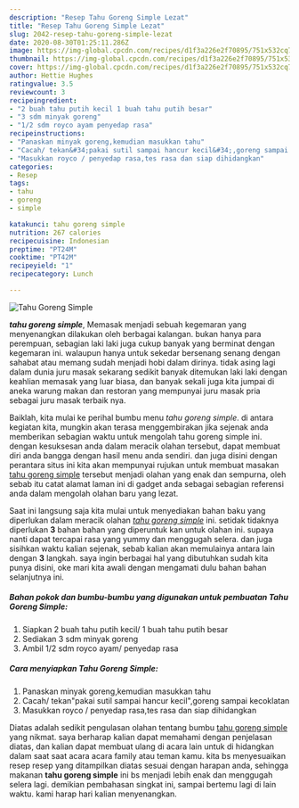 ```yaml
---
description: "Resep Tahu Goreng Simple Lezat"
title: "Resep Tahu Goreng Simple Lezat"
slug: 2042-resep-tahu-goreng-simple-lezat
date: 2020-08-30T01:25:11.286Z
image: https://img-global.cpcdn.com/recipes/d1f3a226e2f70895/751x532cq70/tahu-goreng-simple-foto-resep-utama.jpg
thumbnail: https://img-global.cpcdn.com/recipes/d1f3a226e2f70895/751x532cq70/tahu-goreng-simple-foto-resep-utama.jpg
cover: https://img-global.cpcdn.com/recipes/d1f3a226e2f70895/751x532cq70/tahu-goreng-simple-foto-resep-utama.jpg
author: Hettie Hughes
ratingvalue: 3.5
reviewcount: 3
recipeingredient:
- "2 buah tahu putih kecil 1 buah tahu putih besar"
- "3 sdm minyak goreng"
- "1/2 sdm royco ayam penyedap rasa"
recipeinstructions:
- "Panaskan minyak goreng,kemudian masukkan tahu"
- "Cacah/ tekan&#34;pakai sutil sampai hancur kecil&#34;,goreng sampai kecoklatan"
- "Masukkan royco / penyedap rasa,tes rasa dan siap dihidangkan"
categories:
- Resep
tags:
- tahu
- goreng
- simple

katakunci: tahu goreng simple 
nutrition: 267 calories
recipecuisine: Indonesian
preptime: "PT24M"
cooktime: "PT42M"
recipeyield: "1"
recipecategory: Lunch

---
```



![Tahu Goreng Simple](https://img-global.cpcdn.com/recipes/d1f3a226e2f70895/751x532cq70/tahu-goreng-simple-foto-resep-utama.jpg)

<b><i>tahu goreng simple</i></b>, Memasak menjadi sebuah kegemaran yang menyenangkan dilakukan oleh berbagai kalangan. bukan hanya para perempuan, sebagian laki laki juga cukup banyak yang berminat dengan kegemaran ini. walaupun hanya untuk sekedar bersenang senang dengan sahabat atau memang sudah menjadi hobi dalam dirinya. tidak asing lagi dalam dunia juru masak sekarang sedikit banyak ditemukan laki laki dengan keahlian memasak yang luar biasa, dan banyak sekali juga kita jumpai di aneka warung makan dan restoran yang mempunyai juru masak pria sebagai juru masak terbaik nya.

Baiklah, kita mulai ke perihal bumbu menu <i>tahu goreng simple</i>. di antara kegiatan kita, mungkin akan terasa menggembirakan jika sejenak anda memberikan sebagian waktu untuk mengolah tahu goreng simple ini. dengan kesuksesan anda dalam meracik olahan tersebut, dapat membuat diri anda bangga dengan hasil menu anda sendiri. dan juga disini dengan perantara situs ini kita akan mempunyai rujukan untuk membuat masakan <u>tahu goreng simple</u> tersebut menjadi olahan yang enak dan sempurna, oleh sebab itu catat alamat laman ini di gadget anda sebagai sebagian referensi anda dalam mengolah olahan baru yang lezat.




Saat ini langsung saja kita mulai untuk menyediakan bahan baku yang diperlukan dalam meracik olahan <u><i>tahu goreng simple</i></u> ini. setidak tidaknya diperlukan <b>3</b> bahan bahan yang diperuntuk kan untuk olahan ini. supaya nanti dapat tercapai rasa yang yummy dan menggugah selera. dan juga sisihkan waktu kalian sejenak, sebab kalian akan memulainya antara lain dengan <b>3</b> langkah. saya ingin berbagai hal yang dibutuhkan sudah kita punya disini, oke mari kita awali dengan mengamati dulu bahan bahan selanjutnya ini.

<!--inarticleads1-->

##### Bahan pokok dan bumbu-bumbu yang digunakan untuk pembuatan Tahu Goreng Simple:

1. Siapkan 2 buah tahu putih kecil/ 1 buah tahu putih besar
1. Sediakan 3 sdm minyak goreng
1. Ambil 1/2 sdm royco ayam/ penyedap rasa




<!--inarticleads2-->

##### Cara menyiapkan Tahu Goreng Simple:

1. Panaskan minyak goreng,kemudian masukkan tahu
1. Cacah/ tekan&#34;pakai sutil sampai hancur kecil&#34;,goreng sampai kecoklatan
1. Masukkan royco / penyedap rasa,tes rasa dan siap dihidangkan




Diatas adalah sedikit pengulasan olahan tentang bumbu <u>tahu goreng simple</u> yang nikmat. saya berharap kalian dapat memahami dengan penjelasan diatas, dan kalian dapat membuat ulang di acara lain untuk di hidangkan dalam saat saat acara acara family atau teman kamu. kita bs menyesuaikan resep resep yang ditampilkan diatas sesuai dengan harapan anda, sehingga makanan <b>tahu goreng simple</b> ini bs menjadi lebih enak dan menggugah selera lagi. demikian pembahasan singkat ini, sampai bertemu lagi di lain waktu. kami harap hari kalian menyenangkan.
